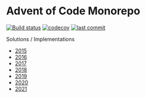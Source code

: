 # Advent of Code Monorepo
[![Build status](https://github.com/chriswk/adventofcode/workflows/Build/badge.svg)](https://github.com/chriswk/adventofcode/actions?query=workflow%3A%22Build%22)
[![codecov](https://codecov.io/gh/chriswk/adventofcode/branch/main/graph/badge.svg?token=AOBAPQMN13)](https://codecov.io/gh/chriswk/adventofcode)
[![last commit](https://img.shields.io/github/last-commit/chriswk/adventofcode.svg)](https://github.com/chriswk/adventofcode)

Solutions / Implementations
* [2015](https://github.com/chriswk/adventofcode/tree/main/src/main/kotlin/com/chriswk/aoc/advent2015)
* [2016](https://github.com/chriswk/adventofcode/tree/main/src/main/kotlin/com/chriswk/aoc/advent2016)
* [2017](https://github.com/chriswk/adventofcode/tree/main/src/main/kotlin/com/chriswk/aoc/advent2017)
* [2018](https://github.com/chriswk/adventofcode/tree/main/src/main/kotlin/com/chriswk/aoc/advent2018)
* [2019](https://github.com/chriswk/adventofcode/tree/main/src/main/kotlin/com/chriswk/aoc/advent2019)
* [2020](https://github.com/chriswk/adventofcode/tree/main/src/main/kotlin/com/chriswk/aoc/advent2020)
* [2021](https://github.com/chriswk/adventofcode/tree/main/src/main/kotlin/com/chriswk/aoc/advent2021)
